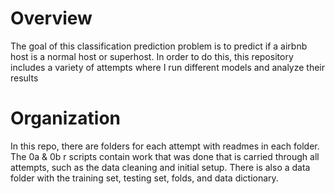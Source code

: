 # Overview

The goal of this classification prediction problem is to predict if a airbnb host is a normal host or superhost. In order to do this, this repository includes a variety of attempts where I run different models and analyze their results

# Organization 

In this repo, there are folders for each attempt with readmes in each folder. The 0a & 0b r scripts contain work that was done that is carried through all attempts, such as the data cleaning and initial setup. There is also a data folder with the training set, testing set, folds, and data dictionary.
